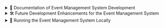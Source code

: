 <details>
<summary>📄 Documentation of Event Management System Development</summary>

## Overview

This document outlines the development of an Event Management System using Laravel, showcasing various features such as user registration, event creation, updating, and deletion. The system is designed to manage events efficiently while ensuring a smooth user experience. The implementation adheres to best practices in Laravel development, including the use of controllers, services, and request validation.

## Features Implemented

### 1. User Registration

The system allows users to register through a dedicated route. The registration process includes validation for required fields such as name, email, and password. The following features were implemented:

- **Validation**: Ensures that all required fields are filled out correctly, including checks for duplicate emails.
- **Database Interaction**: Successfully stores user information in the database upon registration.

### 2. Event Management

The core functionality of the system revolves around managing events. Users can create, update, delete, and view events. The following features were implemented:

#### a. Event Creation

- **Route**: A POST route (`/events`) is defined to handle event creation.
- **Validation**: The system validates event data, ensuring that required fields such as title, start time, and end time are provided.
- **Database Interaction**: Events are stored in the database with the associated user ID.

#### b. Event Updating

- **Route**: A PUT route (`/events/{id}`) is defined to handle event updates.
- **Authorization**: The system checks if the user is authorized to update the event using Laravel's Gate functionality.
- **Validation**: Similar to event creation, the update process includes validation for required fields and ensures that the end time is after the start time.
- **Database Interaction**: Updates the event details in the database.

#### c. Event Deletion

- **Route**: A DELETE route (`/events/{id}`) is defined to handle event deletion.
- **Authorization**: Ensures that only the owner of the event can delete it.
- **Database Interaction**: Removes the event from the database.

### 3. Event Listing

The system provides a view for users to see their upcoming and completed events. This feature includes:

- **Data Retrieval**: Fetches events associated with the authenticated user.
- **View Rendering**: Displays events in a user-friendly format.

### 4. Request Validation

Custom request classes (`EventStoreRequest` and `EventUpdateRequest`) were created to handle validation logic for event creation and updating. This approach keeps the controller clean and adheres to the Single Responsibility Principle.

### 5. Service Layer

A service class (`EventService`) was implemented to encapsulate the business logic related to event management. This includes methods for creating, updating, and retrieving events. This separation of concerns enhances code maintainability and testability.

### 6. Testing

Comprehensive feature tests were written to ensure the functionality of the application. The tests cover:

- User registration
- Event creation, updating, and deletion
- Validation rules for events
- Authorization checks

These tests utilize Laravel's built-in testing capabilities, ensuring that the application behaves as expected.

![Test Case Screenshot](https://i.ibb.co.com/sggd3Pm/Screenshot-from-2024-10-21-00-03-07.png)

### 7. Cron Job Setup

To ensure that scheduled tasks run automatically, we need to set up a cron job on the server. This cron job will run the Laravel scheduler every minute, allowing it to execute any scheduled tasks defined in the application.

1. Open the crontab file for editing:
   ```
   crontab -e
   ```

2. Add the following line to run the Laravel scheduler every minute:
   ```
   * * * * * cd /path/to/your/project && php artisan schedule:run >> /dev/null 2>&1
   ```
   Replace `/path/to/your/project` with the actual path to your Laravel project.

3. Save and exit the crontab file.

This setup ensures that the Laravel scheduler runs regularly, executing any scheduled tasks such as sending event reminders.

### 8. Queue Configuration

For testing purposes, we are currently using the `sync` queue driver. This means that queued jobs are executed synchronously in the foreground. While this is suitable for testing, it's important to note that in a production environment, you would typically use a more robust queue driver like Redis or database for better performance and reliability.

To configure the `sync` queue driver for testing:

1. In your `.env` file, ensure the following line is present:
   ```
   QUEUE_CONNECTION=sync
   ```

2. This configuration allows you to test queued jobs immediately without setting up a separate queue worker.

When moving to production, you should consider switching to a more scalable queue driver and running queue workers to process jobs in the background.



## Challenges Faced

During the development process, I encountered challenges related to:

- **Authorization Logic**: Implementing the authorization checks required a good understanding of Laravel's Gate and Policy features.
- **Validation**: Ensuring that all validation rules were correctly applied and that appropriate error messages were returned to the user.

## Limitations

It is important to note that the offline data saving functionality was not implemented in this version of the application. The focus was primarily on online event management, ensuring that all data interactions occur in real-time with the database.

</details>

<details>
<summary>🛠️ Future Development Enhancements for the Event Management System</summary>

## Introduction

As the Event Management System continues to evolve, there are several enhancements that can be implemented to improve debugging, performance, and overall user experience. This document outlines the potential integration of Laravel Telescope for debugging, Laravel Horizon for managing job queues, and Redis for caching to optimize query performance.

## 1. Integrating Laravel Telescope for Debugging

### Overview

Laravel Telescope is an elegant debug assistant for Laravel applications. It provides insights into requests, exceptions, database queries, and more, making it easier to monitor and debug applications during development.

### Benefits

- **Real-time Monitoring**: Telescope allows developers to monitor requests and responses in real-time, providing immediate feedback on application performance.
- **Detailed Insights**: It offers detailed information about database queries, cache operations, and scheduled tasks, helping identify bottlenecks and optimize performance.
- **Error Tracking**: Telescope captures exceptions and logs them, making it easier to debug issues as they arise.

### Implementation Steps

1. Install Telescope via Composer:
   ```
   composer require laravel/telescope
   ```

2. Publish the Telescope configuration:
   ```
   php artisan telescope:install
   ```

3. Run the migrations to create the necessary tables:
   ```
   php artisan migrate
   ```

4. Configure Telescope in the `config/telescope.php` file to suit the application's needs.

5. Access Telescope through the `/telescope` route to monitor application performance and debug issues.

## 2. Implementing Laravel Horizon for Job Queue Management

### Overview

Laravel Horizon provides a beautiful dashboard and code-driven configuration for managing Laravel's job queues. It allows developers to monitor job processing in real-time and manage queues effectively.

### Benefits

- **Real-time Monitoring**: Horizon provides a dashboard to monitor job processing, including failed jobs, job throughput, and processing times.
- **Queue Management**: It allows for easy management of job queues, including prioritization and configuration of different queue connections.
- **Notifications**: Horizon can send notifications for failed jobs, ensuring that developers are alerted to issues promptly.

### Implementation Steps

1. Install Horizon via Composer:
   ```
   composer require laravel/horizon
   ```

2. Publish the Horizon configuration:
   ```
   php artisan horizon:install
   ```

3. Run the migrations to create the necessary tables:
   ```
   php artisan migrate
   ```

4. Configure Horizon in the `config/horizon.php` file to define the queues and their settings.

5. Start Horizon using the command:
   ```
   php artisan horizon
   ```

6. Access the Horizon dashboard through the `/horizon` route to monitor job processing.

## 3. Utilizing Redis for Caching

### Overview

Redis is an in-memory data structure store that can be used as a database, cache, and message broker. Integrating Redis into the Event Management System can significantly enhance performance by caching frequently accessed data.

### Benefits

- **Faster Query Performance**: Caching results in Redis reduces the need for repeated database queries, leading to faster response times.
- **Scalability**: Redis can handle a large number of requests, making it suitable for applications with high traffic.
- **Session Management**: Redis can be used to manage user sessions efficiently, improving the overall user experience.

### Implementation Steps

1. Install the Redis PHP extension and the predis/predis package via Composer:
   ```
   composer require predis/predis
   ```

2. Configure the Redis connection in the `config/database.php` file.

3. Use Redis for caching by implementing the `Cache` facade in the application:
   ```php
   use Illuminate\Support\Facades\Cache;

   // Caching an event query
   $events = Cache::remember('events', 60, function () {
       return Event::all();
   });
   ```

4. Monitor Redis performance and adjust caching strategies as needed to optimize application performance.

## Conclusion

By integrating Laravel Telescope, Horizon, and Redis into the Event Management System, we can significantly enhance debugging capabilities, improve job queue management, and optimize query performance. These enhancements will lead to a more robust and efficient application, ultimately providing a better experience for users and developers alike.

</details>


<details>
<summary>🎸 Running the Event Management System Locally</summary>

# Running the Event Management System Locally

To run the Event Management System locally, follow these steps to set up your environment, configure the database, and run the application. This guide assumes you have PHP, Composer, and a web server (like Apache or Nginx) installed on your machine.

## Prerequisites

1. **PHP**: Ensure you have PHP 8.0 or higher installed.
2. **Composer**: Make sure Composer is installed for managing PHP dependencies.
3. **Database**: You should have MySQL or another compatible database server running.
4. **SMTP Email**: Set up SMTP email for testing using Mailtrap.

To set up SMTP email for testing, we will use Mailtrap, a service that allows you to test email sending without actually sending emails to real addresses.

- **Create a Mailtrap Account**: Go to [Mailtrap](https://mailtrap.io/) and sign up for a free account.

- **Get SMTP Credentials**: Once you have created an account, navigate to the "Inboxes" section and find the SMTP settings. You will need the following credentials:
   - `MAIL_HOST`
   - `MAIL_PORT`
   - `MAIL_USERNAME`
   - `MAIL_PASSWORD`

## Step 1: Clone the Repository

Clone the repository to your local machine:

```bash
git clone https://github.com/kundu/event-reminder-app.git
cd event-reminder-app
```

## Step 2: Install Dependencies

Run the following command to install the required PHP packages:

```bash
composer install
```

## Step 3: Set Up the Environment File

1. Copy the `.env.example` file to create your `.env` file:

```bash
cp .env.example .env
```

2. Open the `.env` file in a text editor and configure the database settings. Set the `DB_DATABASE`, `DB_USERNAME`, and `DB_PASSWORD` to match your local database configuration. For example:

```
DB_CONNECTION=mysql
DB_HOST=127.0.0.1
DB_PORT=3306
DB_DATABASE=your_test_database_name
DB_USERNAME=your_database_username
DB_PASSWORD=your_database_password
```

Now, you can run the application and test the email sending functionality using Mailtrap.

```
MAIL_MAILER=smtp
MAIL_HOST=sandbox.smtp.mailtrap.io
MAIL_PORT=
MAIL_USERNAME=
MAIL_PASSWORD=
```

## Step 4: Create the Test Database

1. Log in to your MySQL server:

```bash
mysql -u your_database_username -p
```

2. Create a new database for testing:

```sql
CREATE DATABASE your_test_database_name;
```

3. Exit the MySQL prompt:

```sql
EXIT;
```

## Step 5: Generate Application Key

Run the following command to generate the application key:

```bash
php artisan key:generate
```

## Step 6: Run Migrations

Run the migrations to create the necessary tables in your database:

```bash
php artisan migrate
```

## Step 7: Seed the Database (Optional)

If you have seeders set up and want to populate your database with initial data, run:

```bash
php artisan db:seed
```

## Step 8: Start the Local Development Server

You can start the built-in PHP development server using the following command:

```bash
php artisan serve
```

This will start the server at `http://localhost:8000` by default.

## Step 9: Run Tests

To run the tests and ensure everything is functioning correctly, use the following command:

```bash
php artisan test
```
This will execute all the tests defined in your application.

**Note: Without proper SMTP configuration, the project will not run correctly. For local development, the OTP will be set to 123456.**



## Conclusion

You should now have the Event Management System running locally. You can access the application in your web browser at `http://localhost:8000`. Make sure to test the various functionalities, including user registration, event creation, updating, and deletion, to ensure everything is working as expected.

</details>
